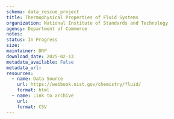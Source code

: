 ```yaml
---
schema: data_rescue_project 
title: Thermophysical Properties of Fluid Systems
organization: National Institute of Standards and Technology
agency: Department of Commerce
notes: 
status: In Progress
size: 
maintainer: DRP
download_date: 2025-02-13
metadata_available: False
metadata_url: 
resources:
  - name: Data Source
    url: https://webbook.nist.gov/chemistry/fluid/
    format: html
  - name: Link to archive
    url: 
    format: CSV
---
```

